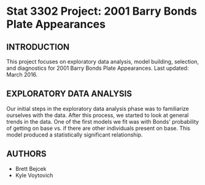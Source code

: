 # Stat 3302 Project: 2001 Barry Bonds Plate Appearances

INTRODUCTION
------------

This project focuses on exploratory data analysis, model building, selection, and diagnostics for 2001 Barry Bonds Plate Appearances. Last updated: March 2016.

EXPLORATORY DATA ANALYSIS
-------------------------

Our initial steps in the exploratory data analysis phase was to familiarize ourselves with the data. After this process, we started to look at general trends in the data. One of the first models we fit was with Bonds' probability of getting on base vs. if there are other individuals present on base. This model produced a statistically significant relationship.

AUTHORS
-------
* Brett Bejcek
* Kyle Voytovich
